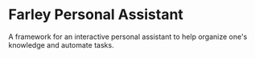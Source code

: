 Farley Personal Assistant
=========================

A framework for an interactive personal assistant to help organize
one's knowledge and automate tasks.
